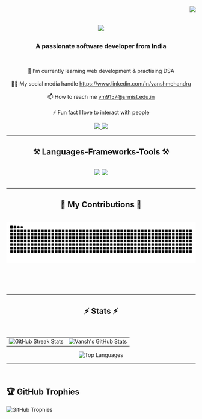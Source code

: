 <img align="right" src="https://visitor-badge.laobi.icu/badge?page_id=vanshmehandru.vanshmehandru" />

<h1 align="center">
    <img src="https://readme-typing-svg.herokuapp.com/?font=Righteous&size=35&center=true&vCenter=true&width=500&height=70&duration=4000&lines=Hey+There!+👋;+I'm+Vansh+Mehandru!;" />
</h1>

<h3 align="center">A passionate software developer from India</h3>

<br/>

<div align="center">
 
🔭 I’m currently learning web development & practising DSA<br><br>👨‍💻 My social media handle https://www.linkedin.com/in/vanshmehandru<br><br>📫 How to reach me vm9157@srmist.edu.in<br><br>⚡ Fun fact I love to interact with people

 </div>
 
<div align="center"> 
  <a href="mailto:vanshmehandru@gmail.com">
    <img src="https://img.shields.io/badge/Gmail-333333?style=for-the-badge&logo=gmail&logoColor=red" />
  </a>
  <a href="https://linkedin.com/in/vanshmehandru" target="_blank">
    <img src="https://img.shields.io/badge/LinkedIn-0077B5?style=for-the-badge&logo=linkedin&logoColor=white" target="_blank" />
  </a>
</div>

 <hr/>
 
<h2 align="center">⚒️ Languages-Frameworks-Tools ⚒️</h2>
<br/>
<div align="center">
    <img src="https://skillicons.dev/icons?i=html,css,vscode,github,figma,git" />
    <img src="https://skillicons.dev/icons?i=python,javascript,c,java,cpp" /><br>
</div>

<br/>
<hr/>

<div align="center">
  <h2>🐍 My Contributions 🐍</h2>
  <br>
  <img alt="snake eating my contributions" src="https://raw.githubusercontent.com/vanshmehandru/vanshmehandru/output/github-contribution-grid-snake.svg" />
  
  <br/><br/><br/>
</div>

<hr/>

<h2 align="center">⚡ Stats ⚡</h2>
<br>

<table align="center">
  <tr>
    <td>
      <img src="https://nirzak-streak-stats.vercel.app/?user=vanshmehandru&theme=dark&hide_border=false" alt="GitHub Streak Stats" />
    </td>
    <td>
      <img src="https://github-readme-stats.vercel.app/api?username=vanshmehandru&theme=dark&hide_border=false&include_all_commits=false&count_private=false" alt="Vansh's GitHub Stats" />
    </td>
  </tr>
</table>

<p align="center">
  <img src="https://github-readme-stats.vercel.app/api/top-langs/?username=vanshmehandru&theme=dark&hide_border=false&layout=compact" alt="Top Languages" />
</p>

<hr/>

<br/>

## 🏆 GitHub Trophies

![GitHub Trophies](https://github-profile-trophy.vercel.app/?username=vanshmehandru&theme=radical&no-frame=false&no-bg=true&margin-w=4)

